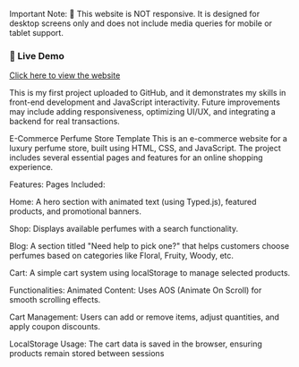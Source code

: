 Important Note:
🚨 This website is NOT responsive. It is designed for desktop screens only and does not include media queries for mobile or tablet support.
### 🔗 Live Demo  
[Click here to view the website](https://rawan-amr111.github.io/E-commerce_website/)


This is my first project uploaded to GitHub, and it demonstrates my skills in front-end development and JavaScript interactivity. Future improvements may include adding responsiveness, optimizing UI/UX, and integrating a backend for real transactions.



E-Commerce Perfume Store Template
This is an e-commerce website for a luxury perfume store, built using HTML, CSS, and JavaScript. The project includes several essential pages and features for an online shopping experience.

Features:
Pages Included:

Home: A hero section with animated text (using Typed.js), featured products, and promotional banners.

Shop: Displays available perfumes with a search functionality.

Blog: A section titled "Need help to pick one?" that helps customers choose perfumes based on categories like Floral, Fruity, Woody, etc.

Cart: A simple cart system using localStorage to manage selected products.

Functionalities:
Animated Content: Uses AOS (Animate On Scroll) for smooth scrolling effects.

Cart Management: Users can add or remove items, adjust quantities, and apply coupon discounts.

LocalStorage Usage: The cart data is saved in the browser, ensuring products remain stored between sessions
